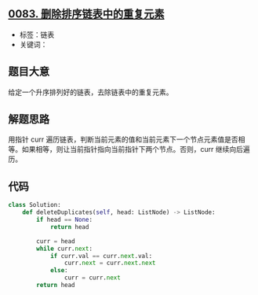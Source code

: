 ## [0083. 删除排序链表中的重复元素](https://leetcode-cn.com/problems/remove-duplicates-from-sorted-list/)

- 标签：链表
- 关键词：

## 题目大意

给定一个升序排列好的链表，去除链表中的重复元素。

## 解题思路

用指针 curr 遍历链表，判断当前元素的值和当前元素下一个节点元素值是否相等。如果相等，则让当前指针指向当前指针下两个节点。否则，curr 继续向后遍历。

## 代码

```Python
class Solution:
    def deleteDuplicates(self, head: ListNode) -> ListNode:
        if head == None:
            return head

        curr = head
        while curr.next:
            if curr.val == curr.next.val:
                curr.next = curr.next.next
            else:
                curr = curr.next
        return head
```


